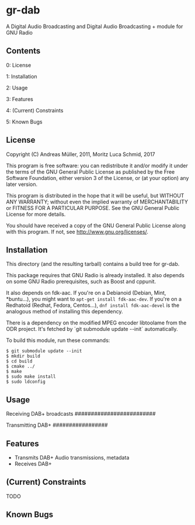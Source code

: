 gr-dab
======

A Digital Audio Broadcasting and Digital Audio Broadcasting + module for GNU Radio 

Contents
--------

0: License

1: Installation

2: Usage

3: Features

4: (Current) Constraints

5: Known Bugs

License
-------
Copyright (C) Andreas Müller, 2011, Moritz Luca Schmid, 2017

This program is free software: you can redistribute it and/or modify
it under the terms of the GNU General Public License as published by
the Free Software Foundation, either version 3 of the License, or
(at your option) any later version.

This program is distributed in the hope that it will be useful,
but WITHOUT ANY WARRANTY; without even the implied warranty of
MERCHANTABILITY or FITNESS FOR A PARTICULAR PURPOSE.  See the
GNU General Public License for more details.

You should have received a copy of the GNU General Public License
along with this program.  If not, see <http://www.gnu.org/licenses/>.


Installation
------------

This directory (and the resulting tarball) contains a build tree for
gr-dab.

This package requires that GNU Radio is already installed.  It
also depends on some GNU Radio prerequisites, such as Boost and
cppunit.

It also depends on fdk-aac. If you're on a Debianoid (Debian, Mint, *buntu…),
you might want to `apt-get install fdk-aac-dev`.  If you're on a Redhatoid
(Redhat, Fedora, Centos…), `dnf install fdk-aac-devel` is the analogous method
of installing this dependency.

There is a dependency on the modified MPEG encoder libtoolame from the ODR
project. It's fetched by ´git submodule update --init´ automatically.

To build this module, run these commands:

    $ git submodule update --init
    $ mkdir build
    $ cd build
    $ cmake ../
    $ make
    $ sudo make install
    $ sudo ldconfig
 


Usage
-----

Receiving DAB+ broadcasts
#########################


Transmitting DAB+
#################


Features
--------

* Transmits DAB+ Audio transmissions, metadata
* Receives DAB+

(Current) Constraints
---------------------

TODO

Known Bugs
----------

